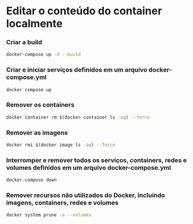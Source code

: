 # Editar o conteúdo do container localmente

### Criar a build
```bash
docker-compose up -d --build
```

### Criar e iniciar serviços definidos em um arquivo docker-compose.yml
```bash
docker compose up
```

### Remover os containers
```bash
docker container rm $(docker container ls -aq) --force
```

### Remover as imagens
```bash
docker rmi $(docker image ls -aq) --force
```

### Interromper e remover todos os serviços, containers, redes e volumes definidos em um arquivo docker-compose.yml
```bash
docker-compose down
```

### Remover recursos não utilizados do Docker, incluindo imagens, containers, redes e volumes
```bash
docker system prune -a --volumes
```
